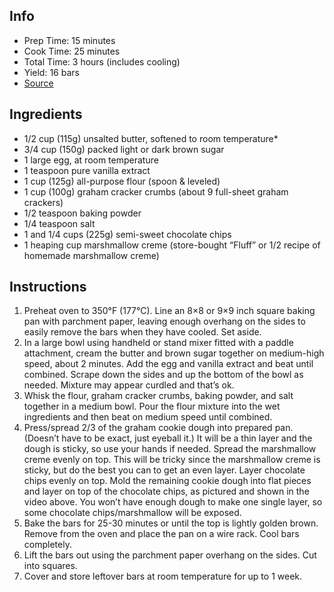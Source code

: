 ## Info
* Prep Time: 15 minutes 
* Cook Time: 25 minutes
* Total Time: 3 hours (includes cooling)
* Yield: 16 bars 
* [Source](https://sallysbakingaddiction.com/smore-cookie-bars/print/76365/)

## Ingredients
* 1/2 cup (115g) unsalted butter, softened to room temperature*
* 3/4 cup (150g) packed light or dark brown sugar
* 1 large egg, at room temperature
* 1 teaspoon pure vanilla extract
* 1 cup (125g) all-purpose flour (spoon & leveled)
* 1 cup (100g) graham cracker crumbs (about 9 full-sheet graham crackers)
* 1/2 teaspoon baking powder
* 1/4 teaspoon salt
* 1 and 1/4 cups (225g) semi-sweet chocolate chips
* 1 heaping cup marshmallow creme (store-bought “Fluff” or 1/2 recipe of homemade marshmallow creme)

## Instructions
1. Preheat oven to 350°F (177°C). Line an 8×8 or 9×9 inch square baking pan with parchment paper, leaving enough overhang on the sides to easily remove the bars when they have cooled. Set aside.
1. In a large bowl using handheld or stand mixer fitted with a paddle attachment, cream the butter and brown sugar together on medium-high speed, about 2 minutes. Add the egg and vanilla extract and beat until combined. Scrape down the sides and up the bottom of the bowl as needed. Mixture may appear curdled and that’s ok.
1. Whisk the flour, graham cracker crumbs, baking powder, and salt together in a medium bowl. Pour the flour mixture into the wet ingredients and then beat on medium speed until combined.
1. Press/spread 2/3 of the graham cookie dough into prepared pan. (Doesn’t have to be exact, just eyeball it.) It will be a thin layer and the dough is sticky, so use your hands if needed. Spread the marshmallow creme evenly on top. This will be tricky since the marshmallow creme is sticky, but do the best you can to get an even layer. Layer chocolate chips evenly on top. Mold the remaining cookie dough into flat pieces and layer on top of the chocolate chips, as pictured and shown in the video above. You won’t have enough dough to make one single layer, so some chocolate chips/marshmallow will be exposed.
1. Bake the bars for 25-30 minutes or until the top is lightly golden brown. Remove from the oven and place the pan on a wire rack. Cool bars completely.
1. Lift the bars out using the parchment paper overhang on the sides. Cut into squares.
1. Cover and store leftover bars at room temperature for up to 1 week.


